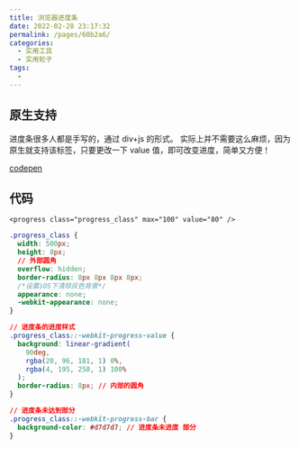 ```yaml
---
title: 浏览器进度条
date: 2022-02-28 23:17:32
permalink: /pages/60b2a6/
categories:
  - 实用工具
  - 实用轮子
tags:
  -
---
```


## 原生支持

进度条很多人都是手写的，通过 div+js 的形式。 实际上并不需要这么麻烦，因为原生就支持该标签，只要更改一下 value 值，即可改变进度，简单又方便！

[codepen](https://codepen.io/OBKoro1/pen/ExxMeOo)

## 代码

```
<progress class="progress_class" max="100" value="80" />
```

```css
.progress_class {
  width: 500px;
  height: 8px;
  // 外部圆角
  overflow: hidden;
  border-radius: 8px 8px 8px 8px;
  /*设置iOS下清除灰色背景*/
  appearance: none;
  -webkit-appearance: none;
}

// 进度条的进度样式
.progress_class::-webkit-progress-value {
  background: linear-gradient(
    90deg,
    rgba(20, 96, 181, 1) 0%,
    rgba(4, 195, 250, 1) 100%
  );
  border-radius: 8px; // 内部的圆角
}

// 进度条未达到部分
.progress_class::-webkit-progress-bar {
  background-color: #d7d7d7; // 进度条未进度 部分
}
```
